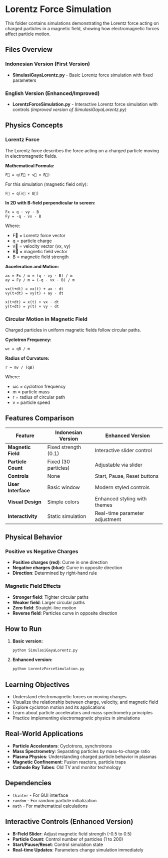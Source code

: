 # Lorentz Force Simulation

This folder contains simulations demonstrating the Lorentz force acting on charged particles in a magnetic field, showing how electromagnetic forces affect particle motion.

## Files Overview

### Indonesian Version (First Version)
- **SimulasiGayaLorentz.py** - Basic Lorentz force simulation with fixed parameters

### English Version (Enhanced/Improved)
- **LorentzForceSimulation.py** - Interactive Lorentz force simulation with controls *(improved version of SimulasiGayaLorentz.py)*

## Physics Concepts

### Lorentz Force
The Lorentz force describes the force acting on a charged particle moving in electromagnetic fields.

**Mathematical Formula:**
```
F⃗ = q(E⃗ + v⃗ × B⃗)
```

For this simulation (magnetic field only):
```
F⃗ = q(v⃗ × B⃗)
```

**In 2D with B-field perpendicular to screen:**
```
Fx = q · vy · B
Fy = -q · vx · B
```

Where:
- F⃗ = Lorentz force vector
- q = particle charge
- v⃗ = velocity vector (vx, vy)
- B⃗ = magnetic field vector
- B = magnetic field strength

**Acceleration and Motion:**
```
ax = Fx / m = (q · vy · B) / m
ay = Fy / m = (-q · vx · B) / m

vx(t+dt) = vx(t) + ax · dt
vy(t+dt) = vy(t) + ay · dt

x(t+dt) = x(t) + vx · dt
y(t+dt) = y(t) + vy · dt
```

### Circular Motion in Magnetic Field
Charged particles in uniform magnetic fields follow circular paths.

**Cyclotron Frequency:**
```
ωc = qB / m
```

**Radius of Curvature:**
```
r = mv / (qB)
```

Where:
- ωc = cyclotron frequency
- m = particle mass
- r = radius of circular path
- v = particle speed

## Features Comparison

| Feature | Indonesian Version | Enhanced Version |
|---------|-------------------|------------------|
| **Magnetic Field** | Fixed strength (0.1) | Interactive slider control |
| **Particle Count** | Fixed (30 particles) | Adjustable via slider |
| **Controls** | None | Start, Pause, Reset buttons |
| **User Interface** | Basic window | Modern styled controls |
| **Visual Design** | Simple colors | Enhanced styling with themes |
| **Interactivity** | Static simulation | Real-time parameter adjustment |

## Physical Behavior

### Positive vs Negative Charges
- **Positive charges (red)**: Curve in one direction
- **Negative charges (blue)**: Curve in opposite direction
- **Direction**: Determined by right-hand rule

### Magnetic Field Effects
- **Stronger field**: Tighter circular paths
- **Weaker field**: Larger circular paths
- **Zero field**: Straight-line motion
- **Reverse field**: Particles curve in opposite direction

## How to Run

1. **Basic version:**
   ```bash
   python SimulasiGayaLorentz.py
   ```

2. **Enhanced version:**
   ```bash
   python LorentzForceSimulation.py
   ```

## Learning Objectives

- Understand electromagnetic forces on moving charges
- Visualize the relationship between charge, velocity, and magnetic field
- Explore cyclotron motion and its applications
- Learn about particle accelerators and mass spectrometry principles
- Practice implementing electromagnetic physics in simulations

## Real-World Applications

- **Particle Accelerators**: Cyclotrons, synchrotrons
- **Mass Spectrometry**: Separating particles by mass-to-charge ratio
- **Plasma Physics**: Understanding charged particle behavior in plasmas
- **Magnetic Confinement**: Fusion reactors, particle traps
- **Cathode Ray Tubes**: Old TV and monitor technology

## Dependencies

- `tkinter` - For GUI interface
- `random` - For random particle initialization
- `math` - For mathematical calculations

## Interactive Controls (Enhanced Version)

- **B-Field Slider**: Adjust magnetic field strength (-0.5 to 0.5)
- **Particle Count**: Control number of particles (1 to 200)
- **Start/Pause/Reset**: Control simulation state
- **Real-time Updates**: Parameters change simulation immediately
